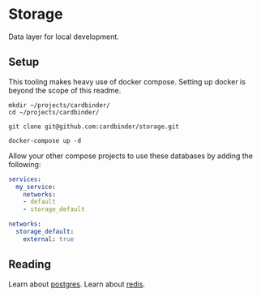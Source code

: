 # Storage

Data layer for local development.

## Setup

This tooling makes heavy use of docker compose. Setting up docker is beyond the scope of this readme.

```shell
mkdir ~/projects/cardbinder/
cd ~/projects/cardbinder/

git clone git@github.com:cardbinder/storage.git

docker-compose up -d
```

Allow your other compose projects to use these databases by adding the following:

```yaml
services:
  my_service:
    networks:
    - default
    - storage_default

networks:
  storage_default:
    external: true
```

## Reading

Learn about [postgres](https://www.postgresql.org/docs/12/intro-whatis.html).
Learn about [redis](https://redis.io/documentation).
